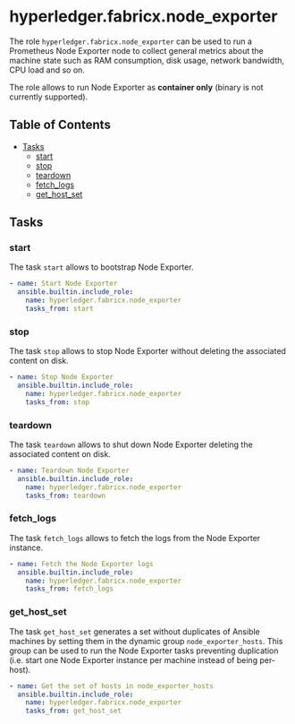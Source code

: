 # hyperledger.fabricx.node_exporter

The role `hyperledger.fabricx.node_exporter` can be used to run a Prometheus Node Exporter node to collect general metrics about the machine state such as RAM consumption, disk usage, network bandwidth, CPU load and so on.

The role allows to run Node Exporter as **container only** (binary is not currently supported).

## Table of Contents <!-- omit in toc -->

- [Tasks](#tasks)
  - [start](#start)
  - [stop](#stop)
  - [teardown](#teardown)
  - [fetch_logs](#fetch_logs)
  - [get_host_set](#get_host_set)

## Tasks

### start

The task `start` allows to bootstrap Node Exporter.

```yaml
- name: Start Node Exporter
  ansible.builtin.include_role:
    name: hyperledger.fabricx.node_exporter
    tasks_from: start
```

### stop

The task `stop` allows to stop Node Exporter without deleting the associated content on disk.

```yaml
- name: Stop Node Exporter
  ansible.builtin.include_role:
    name: hyperledger.fabricx.node_exporter
    tasks_from: stop
```

### teardown

The task `teardown` allows to shut down Node Exporter deleting the associated content on disk.

```yaml
- name: Teardown Node Exporter
  ansible.builtin.include_role:
    name: hyperledger.fabricx.node_exporter
    tasks_from: teardown
```

### fetch_logs

The task `fetch_logs` allows to fetch the logs from the Node Exporter instance.

```yaml
- name: Fetch the Node Exporter logs
  ansible.builtin.include_role:
    name: hyperledger.fabricx.node_exporter
    tasks_from: fetch_logs
```

### get_host_set

The task `get_host_set` generates a set without duplicates of Ansible machines by setting them in the dynamic group `node_exporter_hosts`. This group can be used to run the Node Exporter tasks preventing duplication (i.e. start one Node Exporter instance per machine instead of being per-host).

```yaml
- name: Get the set of hosts in node_exporter_hosts
  ansible.builtin.include_role:
    name: hyperledger.fabricx.node_exporter
    tasks_from: get_host_set
```

